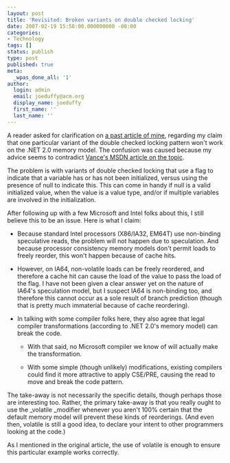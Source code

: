 ```yaml
---
layout: post
title: 'Revisited: Broken variants on double checked locking'
date: 2007-02-19 15:58:00.000000000 -08:00
categories:
- Technology
tags: []
status: publish
type: post
published: true
meta:
  _wpas_done_all: '1'
author:
  login: admin
  email: joeduffy@acm.org
  display_name: joeduffy
  first_name: ''
  last_name: ''
---
```

A reader asked for clarification on [a past article of mine](http://www.bluebytesoftware.com/blog/PermaLink,guid,543d89ad-8d57-4a51-b7c9-a821e3992bf6.aspx),
regarding my claim that one particular variant of the double checked locking pattern
won't work on the .NET 2.0 memory model.  The confusion was caused because my
advice seems to contradict [Vance's MSDN article on the topic](http://www.bluebytesoftware.com/blog/ct.ashx?id=543d89ad-8d57-4a51-b7c9-a821e3992bf6&url=http%3a%2f%2fmsdn.microsoft.com%2fmsdnmag%2fissues%2f05%2f10%2fMemoryModels).

The problem is with variants of double checked locking that use a flag to indicate
that a variable has or has not been initialized, versus using the presence of null
to indicate this.  This can come in handy if null is a valid initialized value,
when the value is a value type, and/or if multiple variables are involved in the
initialization.

After following up with a few Microsoft and Intel folks about this, I still believe
this to be an issue.  Here is what I claim:

- Because standard Intel processors (X86/IA32, EM64T) use non-binding speculative
reads, the problem will not happen due to speculation.  And because processor
consistency memory models don't permit loads to freely reorder, this won't happen
because of cache hits.

- However, on IA64, non-volatile loads can be freely reordered, and therefore a cache
hit can cause the load of the value to pass the load of the flag.  I have not
been given a clear answer yet on the nature of IA64's speculation model, but I
suspect IA64 is non-binding too, and therefore this cannot occur as a sole result
of branch prediction (though that is pretty much immaterial because of cache reordering).

- In talking with some compiler folks here, they also agree that legal compiler transformations
(according to .NET 2.0's memory model) can break the code.

  - With that said, no Microsoft compiler we know of will actually make the transformation.

  - With some simple (though unlikely) modifications, existing compilers could
find it more attractive to apply CSE/PRE, causing the read to move and break the
code pattern.

The take-away is not necessarily the specific details, though perhaps those are interesting
too.  Rather, the primary take-away is that you really ought to use the _volatile
_modifier whenever you aren't 100% certain that the default memory model will prevent
these kinds of reorderings.  (And even then, volatile is still a good idea,
to declare your intent to other programmers looking at the code.)

As I mentioned in the original article, the use of volatile is enough to ensure this
particular example works correctly.

